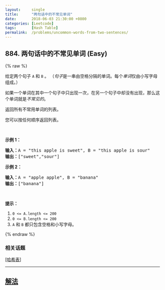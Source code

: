 ```yaml
---
layout:     single
title:      "两句话中的不常见单词"
date:       2018-06-03 21:30:00 +0800
categories: [Leetcode]
tags:       [Hash Table]
permalink:  /problems/uncommon-words-from-two-sentences/
---
```


## 884. 两句话中的不常见单词 (Easy)

{% raw %}

<p>给定两个句子&nbsp;<code>A</code>&nbsp;和&nbsp;<code>B</code>&nbsp;。&nbsp;（<em>句子</em>是一串由空格分隔的单词。每个<em>单词</em>仅由小写字母组成。）</p>

<p>如果一个单词在其中一个句子中只出现一次，在另一个句子中却没有出现，那么这个单词就是<em>不常见的</em>。</p>

<p>返回所有不常用单词的列表。</p>

<p>您可以按任何顺序返回列表。</p>

<p>&nbsp;</p>

<ol>
</ol>

<p><strong>示例 1：</strong></p>

<pre><strong>输入：</strong>A = &quot;this apple is sweet&quot;, B = &quot;this apple is sour&quot;
<strong>输出：</strong>[&quot;sweet&quot;,&quot;sour&quot;]
</pre>

<p><strong>示例&nbsp;2：</strong></p>

<pre><strong>输入：</strong>A = &quot;apple apple&quot;, B = &quot;banana&quot;
<strong>输出：</strong>[&quot;banana&quot;]
</pre>

<p>&nbsp;</p>

<p><strong>提示：</strong></p>

<ol>
	<li><code>0 &lt;= A.length &lt;= 200</code></li>
	<li><code>0 &lt;= B.length &lt;= 200</code></li>
	<li><code>A</code> 和&nbsp;<code>B</code>&nbsp;都只包含空格和小写字母。</li>
</ol>

{% endraw %}

### 相关话题
  [[哈希表](https://github.com/openset/leetcode/tree/master/tag/hash-table/README.md)]

---

## [解法](https://github.com/openset/leetcode/tree/master/problems/uncommon-words-from-two-sentences)
